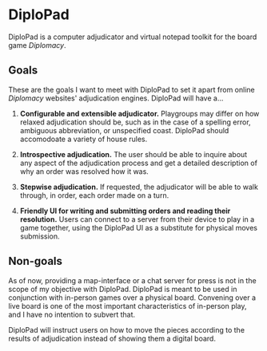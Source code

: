# DiploPad

DiploPad is a computer adjudicator and virtual notepad toolkit for the board game *Diplomacy*.

## Goals

These are the goals I want to meet with DiploPad to set it apart from online *Diplomacy* websites'
adjudication engines. DiploPad will have a...

1. **Configurable and extensible adjudicator.** Playgroups may differ on how relaxed adjudication
should be, such as in the case of a spelling error, ambiguous abbreviation, or unspecified coast.
DiploPad should accomodoate a variety of house rules.

2. **Introspective adjudication.** The user should be able to inquire about any aspect of the
adjudication process and get a detailed description of why an order was resolved how it was.

3. **Stepwise adjudication.** If requested, the adjudicator will be able to walk through, in order,
each order made on a turn.

4. **Friendly UI for writing and submitting orders and reading their resolution.** Users can
connect to a server from their device to play in a game together, using the DiploPad UI as a
substitute for physical moves submission.

## Non-goals

As of now, providing a map-interface or a chat server for press is not in the scope of my
objective with DiploPad. DiploPad is meant to be used in conjunction with in-person games
over a physical board. Convening over a live board is one of the most important characteristics
of in-person play, and I have no intention to subvert that.

DiploPad will instruct users on how to move the pieces according to the results of adjudication
instead of showing them a digital board.
